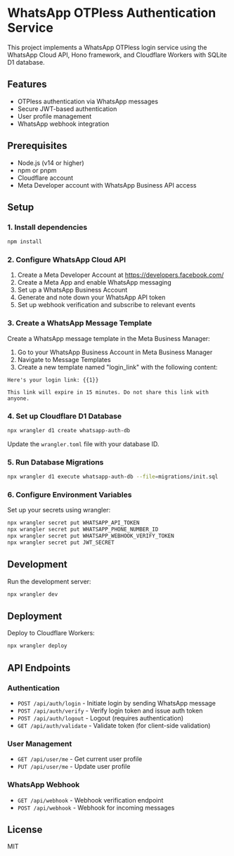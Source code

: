 # WhatsApp OTPless Authentication Service

This project implements a WhatsApp OTPless login service using the WhatsApp Cloud API, Hono framework, and Cloudflare Workers with SQLite D1 database.

## Features

- OTPless authentication via WhatsApp messages
- Secure JWT-based authentication
- User profile management
- WhatsApp webhook integration

## Prerequisites

- Node.js (v14 or higher)
- npm or pnpm
- Cloudflare account
- Meta Developer account with WhatsApp Business API access

## Setup

### 1. Install dependencies

```bash
npm install
```

### 2. Configure WhatsApp Cloud API

1. Create a Meta Developer Account at https://developers.facebook.com/
2. Create a Meta App and enable WhatsApp messaging
3. Set up a WhatsApp Business Account
4. Generate and note down your WhatsApp API token
5. Set up webhook verification and subscribe to relevant events

### 3. Create a WhatsApp Message Template

Create a WhatsApp message template in the Meta Business Manager:

1. Go to your WhatsApp Business Account in Meta Business Manager
2. Navigate to Message Templates
3. Create a new template named "login_link" with the following content:

```
Here's your login link: {{1}}

This link will expire in 15 minutes. Do not share this link with anyone.
```

### 4. Set up Cloudflare D1 Database

```bash
npx wrangler d1 create whatsapp-auth-db
```

Update the `wrangler.toml` file with your database ID.

### 5. Run Database Migrations

```bash
npx wrangler d1 execute whatsapp-auth-db --file=migrations/init.sql
```

### 6. Configure Environment Variables

Set up your secrets using wrangler:

```bash
npx wrangler secret put WHATSAPP_API_TOKEN
npx wrangler secret put WHATSAPP_PHONE_NUMBER_ID
npx wrangler secret put WHATSAPP_WEBHOOK_VERIFY_TOKEN
npx wrangler secret put JWT_SECRET
```

## Development

Run the development server:

```bash
npx wrangler dev
```

## Deployment

Deploy to Cloudflare Workers:

```bash
npx wrangler deploy
```

## API Endpoints

### Authentication

- `POST /api/auth/login` - Initiate login by sending WhatsApp message
- `POST /api/auth/verify` - Verify login token and issue auth token
- `POST /api/auth/logout` - Logout (requires authentication)
- `GET /api/auth/validate` - Validate token (for client-side validation)

### User Management

- `GET /api/user/me` - Get current user profile
- `PUT /api/user/me` - Update user profile

### WhatsApp Webhook

- `GET /api/webhook` - Webhook verification endpoint
- `POST /api/webhook` - Webhook for incoming messages

## License

MIT